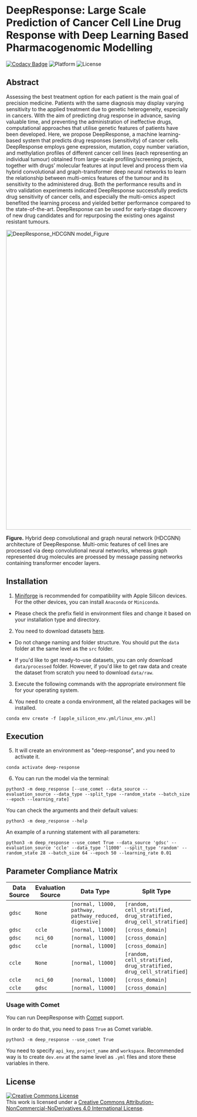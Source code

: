 # DeepResponse: Large Scale Prediction of Cancer Cell Line Drug Response with Deep Learning Based Pharmacogenomic Modelling


[![Codacy Badge](https://app.codacy.com/project/badge/Grade/2c363a3a149c48fa9b6f75af1307e1b2)](https://www.codacy.com/gh/burakcan-izmirli/DeepResponse/dashboard?utm_source=github.com&amp;utm_medium=referral&amp;utm_content=burakcan-izmirli/DeepResponse&amp;utm_campaign=Badge_Grade)   ![Platform](https://img.shields.io/static/v1?label=platform&message=macos%20%7C%20linux&color=informational)
![License](https://img.shields.io/static/v1?label=license&message=CC-BY-NC-ND-4.0&color=green)

## Abstract

Assessing the best treatment option for each patient is the main goal of precision medicine. Patients with the same diagnosis may display varying sensitivity to the applied treatment due to genetic heterogeneity, especially in cancers. With the aim of predicting drug response in advance, saving valuable time, and preventing the administration of ineffective drugs, computational approaches that utilise genetic features of patients have been developed. Here, we propose DeepResponse, a machine learning-based system that predicts drug responses (sensitivity) of cancer cells. DeepResponse employs gene expression, mutation, copy number variation, and methylation profiles of different cancer cell lines (each representing an individual tumour) obtained from large-scale profiling/screening projects, together with drugs’ molecular features at input level and process them via hybrid convolutional and graph-transformer deep neural networks to learn the relationship between multi-omics features of the tumour and its sensitivity to the administered drug. Both the performance results and in vitro validation experiments indicated DeepResponse successfully predicts drug sensitivity of cancer cells, and especially the multi-omics aspect benefited the learning process and yielded better performance compared to the state-of-the-art. DeepResponse can be used for early-stage discovery of new drug candidates and for repurposing the existing ones against resistant tumours.

<img width="816" alt="DeepResponse_HDCGNN model_Figure" src="https://user-images.githubusercontent.com/13165170/235507644-e835668b-7807-453d-9e99-978970015c1d.png">

**Figure.** Hybrid deep convolutional and graph neural network (HDCGNN) architecture of DeepResponse. Multi-omic features of cell lines are processed via deep convolutional neural networks, whereas graph represented drug molecules are proessed by message passing networks containing transformer encoder layers.
 

## Installation

1.  [Miniforge](https://github.com/conda-forge/miniforge) is recommended for compatibility with Apple Silicon devices.
For the other devices, you can install ```Anaconda``` or ```Miniconda```.

*  Please check the prefix field in environment files and change it based on your installation type and directory.

2.  You need to download datasets [here](https://drive.google.com/drive/folders/1xfcCyPMVGzhtBxrfv3VtTyCqsOG9oRQk?usp=sharing).

*  Do not change naming and folder structure. You should put the ```data``` folder at the same level as the ```src``` folder.

*  If you'd like to get ready-to-use datasets, you can only download ```data/processed``` folder. However, if you'd like to get raw data and create the dataset from scratch you need to download ```data/raw```.

3.  Execute the following commands with the appropriate environment file for your operating system. 

4.  You need to create a conda environment, all the related packages will be installed.

```
conda env create -f [apple_silicon_env.yml/linux_env.yml]
```
## Execution

5.  It will create an environment as "deep-response", and you need to activate it.
```
conda activate deep-response
```
6.  You can run the model via the terminal:
```
python3 -m deep_response [--use_comet --data_source --evaluation_source --data_type --split_type --random_state --batch_size --epoch --learning_rate]
```
You can check the arguments and their default values:
```
python3 -m deep_response --help
```
An example of a running statement with all parameters:
```
python3 -m deep_response --use_comet True --data_source 'gdsc' --evaluation_source 'ccle' --data_type 'l1000' --split_type 'random' --random_state 28 --batch_size 64 --epoch 50 --learning_rate 0.01
```

## Parameter Compliance Matrix

| Data Source | Evaluation Source | Data Type                                              | Split Type                                                           |
|-------------|-------------------|--------------------------------------------------------|----------------------------------------------------------------------|
| `gdsc`      | `None`            | `[normal, l1000, pathway, pathway_reduced, digestive]` | `[random, cell_stratified,  drug_stratified,  drug_cell_stratified]` |
| `gdsc`      | `ccle`            | `[normal, l1000]`                                      | `[cross_domain]`                                                     |
| `gdsc`      | `nci_60`          | `[normal, l1000]`                                      | `[cross_domain]`                                                     |
| `gdsc`      | `ccle`            | `[normal, l1000]`                                      | `[cross_domain]`                                                     |
| `ccle`      | `None`            | `[normal, l1000]`                                      | `[random, cell_stratified,  drug_stratified,  drug_cell_stratified]` |
| `ccle`      | `nci_60`          | `[normal, l1000]`                                      | `[cross_domain]`                                                     |
| `ccle`      | `gdsc`            | `[normal, l1000]`                                      | `[cross_domain]`                                                     |


### Usage with Comet

You can run DeepResponse with [Comet](https://www.comet.com) support.

In order to do that, you need to pass ```True``` as Comet variable.

```
python3 -m deep_response --use_comet True
```

You need to specify ```api_key```, ```project_name``` and ```workspace```. Recommended way is to create ```dev.env``` at the same level as ```.yml``` files and store these variables in there. 

## License

<a rel="license" href="http://creativecommons.org/licenses/by-nc-nd/4.0/"><img alt="Creative Commons License" style="border-width:0" src="https://i.creativecommons.org/l/by-nc-nd/4.0/88x31.png" /></a><br />This work is licensed under a <a rel="license" href="http://creativecommons.org/licenses/by-nc-nd/4.0/">Creative Commons Attribution-NonCommercial-NoDerivatives 4.0 International License</a>.

